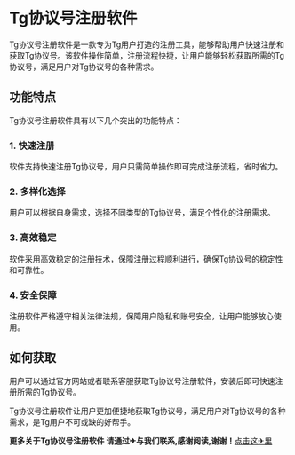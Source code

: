 # Tg协议号注册软件

Tg协议号注册软件是一款专为Tg用户打造的注册工具，能够帮助用户快速注册和获取Tg协议号。该软件操作简单，注册流程快捷，让用户能够轻松获取所需的Tg协议号，满足用户对Tg协议号的各种需求。

## 功能特点

Tg协议号注册软件具有以下几个突出的功能特点：

### 1. 快速注册

软件支持快速注册Tg协议号，用户只需简单操作即可完成注册流程，省时省力。

### 2. 多样化选择

用户可以根据自身需求，选择不同类型的Tg协议号，满足个性化的注册需求。

### 3. 高效稳定

软件采用高效稳定的注册技术，保障注册过程顺利进行，确保Tg协议号的稳定性和可靠性。

### 4. 安全保障

注册软件严格遵守相关法律法规，保障用户隐私和账号安全，让用户能够放心使用。

## 如何获取

用户可以通过官方网站或者联系客服获取Tg协议号注册软件，安装后即可快速注册所需的Tg协议号。

Tg协议号注册软件让用户更加便捷地获取Tg协议号，满足用户对Tg协议号的各种需求，是Tg用户不可或缺的好帮手。

**更多关于Tg协议号注册软件 请通过✈与我们联系,感谢阅读,谢谢！**[点击这✈里](https://t.me/sjlmbot)